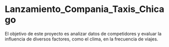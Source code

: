# Lanzamiento_Compania_Taxis_Chicago
El objetivo de este proyecto es analizar datos de competidores y evaluar la influencia de diversos factores, como el clima, en la frecuencia de viajes.
